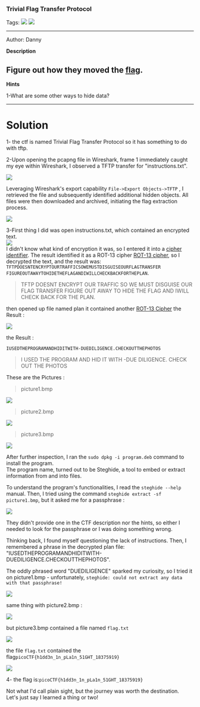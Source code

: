 ### Trivial Flag Transfer Protocol
Tags: ![](https://img.shields.io/badge/Beginner_picoCTF_2021-blue) ![](https://img.shields.io/badge/Forensics-red)

------------
Author: Danny<br>

**Description**<br>

Figure out how they moved the [flag](https://mercury.picoctf.net/static/ed308d382ae6bcc37a5ebc701a1cc4f4/tftp.pcapng).
------------

**Hints**<br>

1-What are some other ways to hide data?<br>

------------
# Solution

1- the ctf is named Trivial Flag Transfer Protocol so it has something to do with tftp. <br>

2-Upon opening the pcapng file in Wireshark, frame 1 immediately caught my eye within Wireshark, I observed a TFTP transfer for "instructions.txt". <br>

![](tftp.pcap.png)<br>

Leveraging Wireshark's export capability `File->Export Objects->TFTP` , I retrieved the file and subsequently identified additional hidden objects. All files were then downloaded and archived, initiating the flag extraction process.<br>

![](export.pcap.png)<br>

3-First thing I did was open instructions.txt, which contained an encrypted text. <br>
![](instructions.png)<br>
I didn't know what kind of encryption it was, so I entered it into a  [cipher identifier](https://www.dcode.fr/cipher-identifier). The result identified it as a ROT-13 cipher [ROT-13 cipher](https://www.dcode.fr/rot-13-cipher), so I decrypted the text, and the result was:<br>
`TFTPDOESNTENCRYPTOURTRAFFICSOWEMUSTDISGUISEOURFLAGTRANSFER FIGUREOUTAWAYTOHIDETHEFLAGANDIWILLCHECKBACKFORTHEPLAN`.<br>

>TFTP DOESNT ENCRYPT OUR TRAFFIC SO WE MUST DISGUISE OUR FLAG TRANSFER FIGURE OUT AWAY TO HIDE THE FLAG AND IWILL CHECK BACK FOR THE PLAN.<br>

then opened up file named plan it contained another [ROT-13 Cipher](https://www.dcode.fr/rot-13-cipher) the Result :<br>

![](plan.png)<br>

the Result :<br>

`IUSEDTHEPROGRAMANDHIDITWITH-DUEDILIGENCE.CHECKOUTTHEPHOTOS`<br>

>I USED THE PROGRAM AND HID IT WITH -DUE DILIGENCE. CHECK OUT THE PHOTOS<br>

These are the Pictures : 

>picture1.bmp<br>

![](picture1.bmp)<br>

>picture2.bmp<br>

![](picture2.bmp)<br>

>picture3.bmp<br>

![](picture3.bmp)<br>

After further inspection, I ran the `sudo dpkg -i program.deb` command to install the program.<br>
The program name, turned out to be Steghide, a tool to embed or extract information from and into files.<br>

To understand the program's functionalities, I read the `steghide --help` manual. Then, I tried using the command `steghide extract -sf picture1.bmp`, but it asked me for a passphrase :<br>

![](phrase.png)<br>

They didn't provide one in the CTF description nor the hints, so either I needed to look for the passphrase or I was doing something wrong.<br>

Thinking back, I found myself questioning the lack of instructions. Then, I remembered a phrase in the decrypted plan file:<br> 
"IUSEDTHEPROGRAMANDHIDITWITH-DUEDILIGENCE.CHECKOUTTHEPHOTOS".<br>

The oddly phrased word "DUEDILIGENCE" sparked my curiosity, so I tried it on picture1.bmp - unfortunately, `steghide: could not extract any data with that passphrase!`<br>

![](phrasepic1.png)<br>

same thing with picture2.bmp :<br>

![](phrasepic2.png)<br>

but picture3.bmp contained a file named `flag.txt`<br>

![](phrasepic3.png)<br>

the file `flag.txt` contained the flag`picoCTF{h1dd3n_1n_pLa1n_51GHT_18375919}`<br>

![](flag.png)<br>

4- the flag is:`picoCTF{h1dd3n_1n_pLa1n_51GHT_18375919}`<br>

Not what I'd call plain sight, but the journey was worth the destination.<br>
Let's just say I learned a thing or two!
